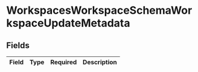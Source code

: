 # WorkspacesWorkspaceSchemaWorkspaceUpdateMetadata


## Fields

| Field       | Type        | Required    | Description |
| ----------- | ----------- | ----------- | ----------- |
